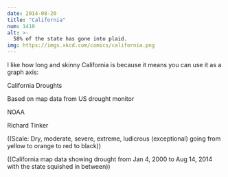```yaml
---
date: 2014-08-20
title: "California"
num: 1410
alt: >-
  58% of the state has gone into plaid.
img: https://imgs.xkcd.com/comics/california.png
---
```



I like how long and skinny California is because it means you can use it as a graph axis:

California Droughts

Based on map data from US drought monitor

NOAA

Richard Tinker

((Scale:  Dry, moderate, severe, extreme, ludicrous (exceptional) going from yellow to orange to red to black))

((California map data showing drought from Jan 4, 2000 to Aug 14, 2014 with the state squished in between))
